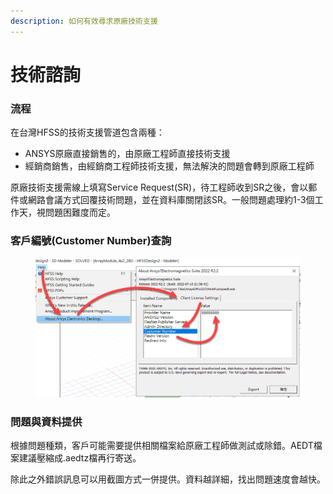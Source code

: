 ```yaml
---
description: 如何有效尋求原廠技術支援
---
```


# 技術諮詢

### 流程

在台灣HFSS的技術支援管道包含兩種：

* ANSYS原廠直接銷售的，由原廠工程師直接技術支援
* 經銷商銷售，由經銷商工程師技術支援，無法解決的問題會轉到原廠工程師

原廠技術支援需線上填寫Service Request(SR)，待工程師收到SR之後，會以郵件或網路會議方式回覆技術問題，並在資料庫關閉該SR。一般問題處理約1-3個工作天，視問題困難度而定。

### 客戶編號(Customer Number)查詢

<figure><img src="../.gitbook/assets/image (4).png" alt=""><figcaption></figcaption></figure>

### 問題與資料提供

根據問題種類，客戶可能需要提供相關檔案給原廠工程師做測試或除錯。AEDT檔案建議壓縮成.aedtz檔再行寄送。

除此之外錯誤訊息可以用截圖方式一併提供。資料越詳細，找出問題速度會越快。

